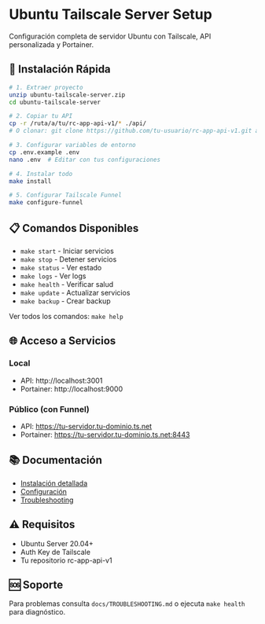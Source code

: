 # Ubuntu Tailscale Server Setup

Configuración completa de servidor Ubuntu con Tailscale, API personalizada y Portainer.

## 🚀 Instalación Rápida

```bash
# 1. Extraer proyecto
unzip ubuntu-tailscale-server.zip
cd ubuntu-tailscale-server

# 2. Copiar tu API
cp -r /ruta/a/tu/rc-app-api-v1/* ./api/
# O clonar: git clone https://github.com/tu-usuario/rc-app-api-v1.git api/

# 3. Configurar variables de entorno
cp .env.example .env
nano .env  # Editar con tus configuraciones

# 4. Instalar todo
make install

# 5. Configurar Tailscale Funnel
make configure-funnel
```

## 📋 Comandos Disponibles

- `make start` - Iniciar servicios
- `make stop` - Detener servicios  
- `make status` - Ver estado
- `make logs` - Ver logs
- `make health` - Verificar salud
- `make update` - Actualizar servicios
- `make backup` - Crear backup

Ver todos los comandos: `make help`

## 🌐 Acceso a Servicios

### Local
- API: http://localhost:3001
- Portainer: http://localhost:9000

### Público (con Funnel)
- API: https://tu-servidor.tu-dominio.ts.net
- Portainer: https://tu-servidor.tu-dominio.ts.net:8443

## 📚 Documentación

- [Instalación detallada](docs/INSTALL.md)
- [Configuración](docs/CONFIG.md)  
- [Troubleshooting](docs/TROUBLESHOOTING.md)

## ⚠️ Requisitos

- Ubuntu Server 20.04+
- Auth Key de Tailscale
- Tu repositorio rc-app-api-v1

## 🆘 Soporte

Para problemas consulta `docs/TROUBLESHOOTING.md` o ejecuta `make health` para diagnóstico.